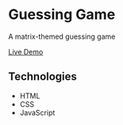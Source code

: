 # Guessing Game

A matrix-themed guessing game

<a href="https://milezperhour.github.io/guessing_game/" target="_blank">Live Demo</a>

## Technologies

- HTML
- CSS
- JavaScript